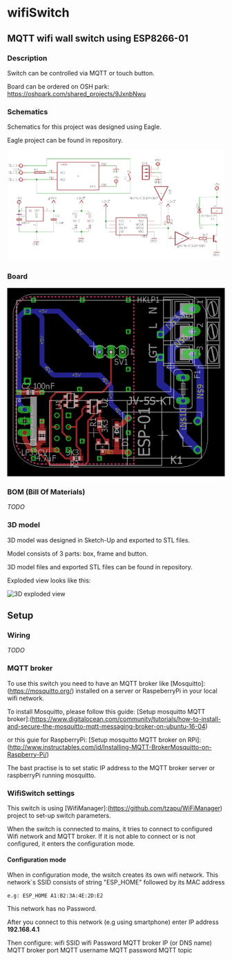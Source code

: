 # wifiSwitch

## MQTT wifi wall switch using ESP8266-01

### Description
Switch can be controlled via MQTT or touch button.

Board can be ordered on OSH park:
  https://oshpark.com/shared_projects/9JxnbNwu

### Schematics
Schematics for this project was designed using Eagle.

Eagle project can be found in repository.

![Eagle Scheme](/images/wifiSwitch_scheme.png?raw=true "Schematics")

### Board

![Eagle Board](/images/wifiSwitch_board.png?raw=true "Board")

### BOM (Bill Of Materials)
*TODO*

### 3D model
3D model was designed in Sketch-Up and exported to STL files.

Model consists of 3 parts: box, frame and button.

3D model files and exported STL files can be found in repository.

Exploded view looks like this:

![3D exploded view](/images/èxploded.png?raw=true "3D exploded")

## Setup

### Wiring
*TODO*

### MQTT broker
To use this switch you need to have an MQTT broker like [Mosquitto]:(https://mosquitto.org/) installed on a server or RaspeberryPi in your local wifi network.

To install Mosquitto, please follow this guide: [Setup mosquitto MQTT broker]:(https://www.digitalocean.com/community/tutorials/how-to-install-and-secure-the-mosquitto-mqtt-messaging-broker-on-ubuntu-16-04)

or this guie for RaspberryPi: [Setup mosquitto MQTT broker on RPi]:(http://www.instructables.com/id/Installing-MQTT-BrokerMosquitto-on-Raspberry-Pi/)

The bast practise is to set static IP address to the MQTT broker server or raspberryPi running mosquitto.

### WifiSwitch settings
This switch is using [WifiManager]:(https://github.com/tzapu/WiFiManager) project to set-up switch parameters.

When the switch is connected to mains, it tries to connect to configured Wifi network and MQTT broker. If it is not able to connect or is not configured, it enters the configuration mode.

#### Configuration mode
  When in configuration mode, the wsitch creates its own wifi network.
  This network`s SSID consists of string "ESP_HOME" followed by its MAC address 
  
    e.g: ESP_HOME A1:B2:3A:4E:2D:E2
    
  This network has no Password.
  
  After you connect to this network (e.g using smartphone) enter IP address **192.168.4.1**
  
  Then configure:
    wifi SSID
    wifi Password
    MQTT broker IP (or DNS name)
    MQTT broker port
    MQTT username
    MQTT password
    MQTT topic
    
